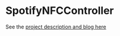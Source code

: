 # SpotifyNFCController

See the [project description and blog here](https://keshavchawla.com/blog/digital-vinyl-project/)
